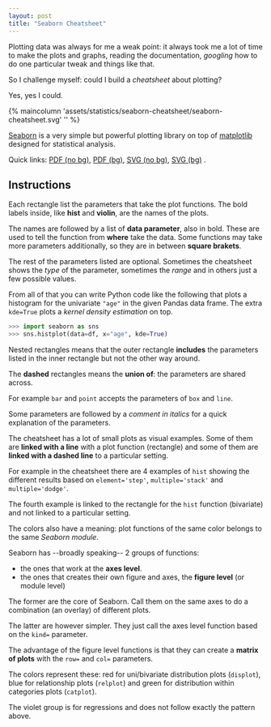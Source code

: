 ```yaml
---
layout: post
title: "Seaborn Cheatsheet"
---
```


Plotting data was always for me a weak point: it always took me a lot of
time to make the plots and graphs, reading the documentation, *googling*
how to do one particular tweak and things like that.

So I challenge myself: could I build a *cheatsheet* about plotting?

Yes, yes I could.

{% maincolumn 'assets/statistics/seaborn-cheatsheet/seaborn-cheatsheet.svg'
'' %}

[Seaborn](https://seaborn.pydata.org/) is a very simple but powerful
plotting library on top of [matplotlib](https://matplotlib.org/) designed
for statistical analysis.

Quick links:
[PDF (no bg)](/book-of-gehn/assets/statistics/seaborn-cheatsheet/seaborn-cheatsheet.pdf),
[PDF (bg)](/book-of-gehn/assets/statistics/seaborn-cheatsheet/seaborn-cheatsheet-bg.pdf),
[SVG (no bg)](/book-of-gehn/assets/statistics/seaborn-cheatsheet/seaborn-cheatsheet.svg),
[SVG (bg)](/book-of-gehn/assets/statistics/seaborn-cheatsheet/seaborn-cheatsheet-bg.svg)
.<!--more-->

## Instructions

Each rectangle list the parameters that take the plot functions.
The bold labels inside, like **hist** and **violin**, are the names
of the plots.

The names are followed by a list of **data parameter**, also in bold.
These are used to tell the function from **where** take the data. Some
functions may take more parameters additionally, so they are in between
**square brakets**.

The rest of the parameters listed are optional. Sometimes the
cheatsheet shows the *type* of the parameter, sometimes the *range* and
in others just a few possible values.

From all of that you can write Python code like the following that plots
a histogram for the univariate `"age"` in the given Pandas data frame.
The extra `kde=True` plots a *kernel density estimation* on top.

```python
>>> import seaborn as sns
>>> sns.histplot(data=df, x="age", kde=True)
```

Nested rectangles means that the outer rectangle **includes** the parameters
listed in the inner rectangle but not the other way around.

The **dashed** rectangles means the **union of**: the parameters are
shared across.

For example `bar` and `point` accepts the parameters of `box` and `line`.

Some parameters are followed by a *comment in italics* for a quick
explanation of the parameters.

The cheatsheet has a lot of small plots as visual examples. Some of them
are **linked with a line** with a plot function (rectangle) and some of them are
**linked with a dashed line** to a particular setting.

For example in the cheatsheet there are 4 examples of `hist` showing the
different results based on `element='step'`, `multiple='stack'` and
`multiple='dodge'`.

The fourth example is linked to the rectangle for the `hist` function
(bivariate) and not linked to a particular setting.

The colors also have a meaning: plot functions of the same color belongs
to the same *Seaborn module*.

Seaborn has --broadly speaking-- 2 groups of functions:

 - the ones that work at the **axes level**.
 - the ones that creates their own figure and axes, the **figure level**
(or module level)

The former are the core of Seaborn. Call them on the same axes to do a
combination (an overlay) of different plots.

The latter are however simpler. They just call the axes level function
based on the `kind=` parameter.

The advantage of the figure level functions is that they can create a
**matrix of plots** with the `row=` and `col=` parameters.

The colors represent these: red for uni/bivariate distribution plots
(`displot`), blue for relationship plots (`relplot`) and green for
distribution within categories plots (`catplot`).

The violet group is for regressions and does not follow exactly the
pattern above.



